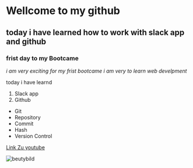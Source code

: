 # Wellcome to my github

## today i have learned how to work with slack app and github

### frist day to my Bootcame

*i am very exciting for my frist bootcame i am very to learn web develpment*

today i have learnd 

1. Slack app 
2. Github
- Git
- Repository
- Commit
- Hash
- Version Control

[Link Zu youtube](https://www.youtube.com)

![beutybild](beutybild.jpg)
